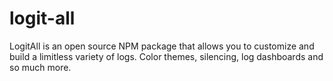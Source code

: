# logit-all
LogitAll is an open source NPM package that allows you to customize and build a limitless variety of logs. Color themes, silencing, log dashboards and so much more.
